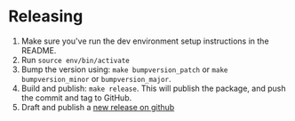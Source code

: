 # Releasing

1. Make sure you've run the dev environment setup instructions in the README.
1. Run `source env/bin/activate`
1. Bump the version using: `make bumpversion_patch` or `make bumpversion_minor` or `bumpversion_major`.
1. Build and publish: `make release`.  This will publish the package, and push the commit and tag to GitHub.
1. Draft and publish a [new release on github](https://github.com/percy/python-percy-client/releases)
